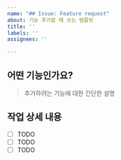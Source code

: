 ```yaml
---
name: "## Issue: Feature request"
about: 기능 추가할 때 쓰는 템플릿
title: ''
labels: ''
assignees: ''

---
```


## 어떤 기능인가요?

> 추가하려는 기능에 대한 간단한 설명
> 

## 작업 상세 내용

- [ ]  TODO
- [ ]  TODO
- [ ]  TODO
